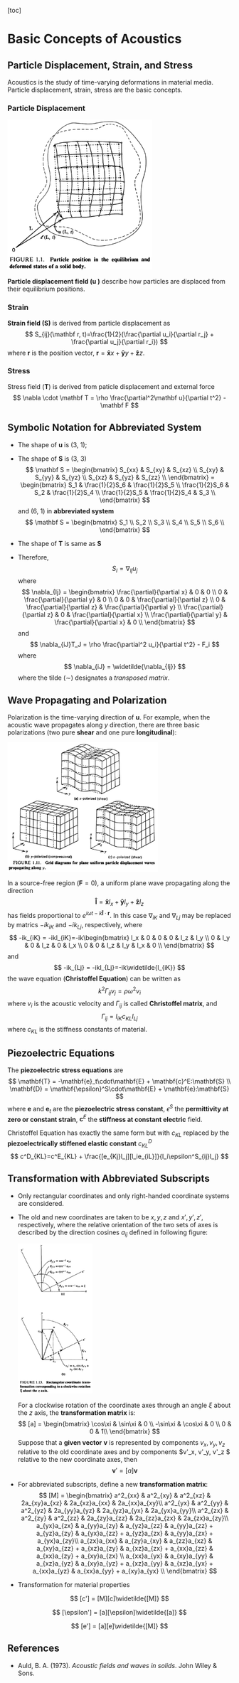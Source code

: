 [toc]

# Basic Concepts of Acoustics

## Particle Displacement, Strain, and Stress

Acoustics is the study of time-varying deformations in material media. Particle displacement, strain, stress are the basic concepts.

### Particle Displacement

<img src="basic_concepts.assets/image-20210423091241355.png" alt="image-20210423091241355" style="zoom:33%;" />

**Particle displacement field ($\mathbf u$ )** describe how particles are displaced from their equilibrium positions.

### Strain

**Strain field ($\mathbf S$)** is derived from particle displacement as
$$
S_{ij}(\mathbf r, t)=\frac{1}{2}(\frac{\partial u_i}{\partial r_j} + \frac{\partial u_j}{\partial r_i})
$$
where $\mathbf r$ is the position vector, $\mathbf r = \mathbf{\hat x}x + \mathbf{\hat y}y + \mathbf{\hat z}z$.

### Stress

Stress field ($\mathbf T$) is derived from paticle displacement and external force
$$
\nabla \cdot \mathbf T = \rho \frac{\partial^2\mathbf u}{\partial t^2} - \mathbf F
$$

## Symbolic Notation for Abbreviated System

* The shape of $\mathbf u$ is (3, 1);

* The shape of $\mathbf S$  is (3, 3)
  $$
  \mathbf S = \begin{bmatrix}
  S_{xx} & S_{xy} & S_{xz} \\
  S_{xy} & S_{yy} & S_{yz} \\
  S_{xz} & S_{yz} & S_{zz} \\ 
  \end{bmatrix}
  = \begin{bmatrix}
  S_1 & \frac{1}{2}S_6 & \frac{1}{2}S_5 \\
  \frac{1}{2}S_6 & S_2 & \frac{1}{2}S_4 \\
  \frac{1}{2}S_5 & \frac{1}{2}S_4 & S_3 \\
  \end{bmatrix}
  $$
  and (6, 1) in **abbreviated system**
  $$
  \mathbf S = \begin{bmatrix}
  S_1 \\ S_2 \\ S_3 \\ S_4 \\ S_5 \\ S_6 \\
  \end{bmatrix}
  $$

* The shape of $\mathbf T$ is same as $\mathbf S$

* Therefore, 
  $$
  S_I =\nabla_{Ij}u_j
  $$
  where
  $$
  \nabla_{Ij} = \begin{bmatrix}
  \frac{\partial}{\partial x} & 0 & 0 \\
  0 & \frac{\partial}{\partial y} & 0 \\
  0 & 0 & \frac{\partial}{\partial z} \\
  0 & \frac{\partial}{\partial z} & \frac{\partial}{\partial y} \\
  \frac{\partial}{\partial z} & 0 & \frac{\partial}{\partial x} \\
  \frac{\partial}{\partial y} & \frac{\partial}{\partial x} & 0 \\
  \end{bmatrix}
  $$
  and
  $$
  \nabla_{iJ}T_J = \rho \frac{\partial^2 u_i}{\partial t^2} - F_i
  $$
  where
  $$
  \nabla_{iJ} = \widetilde{\nabla_{Ij}}
  $$
  where the tilde ($\sim$) designates a *transposed matrix*.

## Wave Propagating and Polarization

Polarization is the time-varying direction of $\mathbf u$. For example, when the acoustic wave propagates along $y$ direction, there are three basic polarizations (two pure **shear** and one pure **longitudinal**):

<img src="basic_concepts.assets/image-20210423093901548.png" alt="image-20210423093901548" style="zoom:33%;" />

In a source-free region ($\mathbf F = 0$), a uniform plane wave propagating along the direction
$$
\mathbf{\hat l} = \mathbf{\hat{x}}l_x +\mathbf{\hat{y}}l_y + \mathbf{\hat{z}}l_z
$$
has fields proportional to $e^{i{\omega t - k\mathbf{\hat{l}}\cdot \mathbf{r}}}$. In this case $\nabla_{iK}$ and $\nabla_{Lj}$ may be replaced by matrics $-ik_{iK}$ and $-ik_{Lj}$, respectively, where
$$
-ik_{iK} = -ikl_{iK}=-ik\begin{bmatrix}
l_x & 0 & 0 & 0 & l_z & l_y \\
0 & l_y & 0 & l_z & 0 & l_x \\
0 & 0 & l_z & l_y & l_x & 0 \\
\end{bmatrix}
$$
and
$$
-ik_{Lj} = -ikl_{Lj}=-ik\widetilde{l_{iK}}
$$
the wave equation (**Christoffel Equation**) can be written as 
$$
k^2\Gamma_{ij}v_{j} = \rho\omega^2v_i
$$
where $v_i$ is the acoustic velocity and $\Gamma_{ij}$ is called **Christoffel matrix**, and 
$$
\Gamma_{ij} = l_{iK}c_{KL}l_{Lj}
$$
where $c_{KL}$ is the stiffness constants of material.



## Piezoelectric Equations

The **piezoelectric stress equations** are
$$
\mathbf{T} = -\mathbf{e}_t\cdot\mathbf{E} + \mathbf{c}^E:\mathbf{S} \\
\mathbf{D} = \mathbf{\epsilon}^S\cdot\mathbf{E} + \mathbf{e}:\mathbf{S}
$$
where $\mathbf{e}$ and $\mathbf{e}_t$ are the **piezoelectric stress constant**, $\epsilon^S$ the **permittivity at zero or constant strain**, $\mathbf{c}^E$ the **stiffness at constant electric** field.

Christoffel Equation has exactly the same form but with $c_{KL}$ replaced by the **piezoelectrically stiffened elastic constant** $c_{KL}^D$
$$
c^D_{KL}=c^E_{KL} + \frac{[e_{Kj}l_j][l_ie_{iL}]}{l_i\epsilon^S_{ij}l_j}
$$

## Transformation with Abbreviated Subscripts

* Only rectangular coordinates and only right-handed coordinate systems are considered.

* The old and new coordinates are taken to be $x, y, z$ and $x', y', z'$, respectively, where the relative orientation of the two sets of axes is described by the direction cosines $a_{ij}$ defined in following figure:

  <img src="basic_concepts.assets/image-20210423102211684.png" alt="image-20210423102211684" style="zoom:33%;" />

  For a clockwise rotation of the coordinate axes through an angle $\xi$ about the $z$ axis, the **transformation matrix** is:
  $$
  [a] = \begin{bmatrix}
  \cos\xi & \sin\xi & 0 \\
  -\sin\xi & \cos\xi & 0 \\
  0 & 0 & 1\\
  \end{bmatrix}
  $$
  Suppose that a **given vector** $\mathbf v$ is represented by components $v_x, v_y, v_z$ relative to the old coordinate axes and by components $v'_x, v'_y, v'_z $ relative to the new coordinate axes, then
  $$
  \mathbf v' = [a]\mathbf v
  $$

* For abbreviated subscripts, define a new **transformation matrix**:
  $$
  [M] = \begin{bmatrix}
  a^2_{xx} & a^2_{xy} & a^2_{xz} & 2a_{xy}a_{xz} & 2a_{xz}a_{xx} & 2a_{xx}a_{xy}\\
  a^2_{yx} & a^2_{yy} & a^2_{yz} & 2a_{yy}a_{yz} & 2a_{yz}a_{yx} & 2a_{yx}a_{yy}\\
  a^2_{zx} & a^2_{zy} & a^2_{zz} & 2a_{zy}a_{zz} & 2a_{zz}a_{zx} & 2a_{zx}a_{zy}\\
  a_{yx}a_{zx} & a_{yy}a_{zy} & a_{yz}a_{zz} & a_{yy}a_{zz} + a_{yz}a_{zy} & a_{yx}a_{zz} + a_{yz}a_{zx} & a_{yy}a_{zx} + a_{yx}a_{zy}\\
  a_{zx}a_{xx} & a_{zy}a_{xy} & a_{zz}a_{xz} & a_{xy}a_{zz} + a_{xz}a_{zy} & a_{xz}a_{zx} + a_{xx}a_{zz} & a_{xx}a_{zy} + a_{xy}a_{zx} \\
  a_{xx}a_{yx} & a_{xy}a_{yy} & a_{xz}a_{yz} & a_{xy}a_{yz} + a_{xz}a_{yy} & a_{xz}a_{yx} + a_{xx}a_{yz} & a_{xx}a_{yy} + a_{xy}a_{yx} \\
  \end{bmatrix}
  $$

* Transformation for material properties 

$$
[c'] = [M][c]\widetilde{[M]}
$$

$$
[\epsilon'] = [a][\epsilon]\widetilde{[a]}
$$

$$
[e'] = [a][e]\widetilde{[M]}
$$



## References

* Auld, B. A. (1973). *Acoustic fields and waves in solids*. John Wiley & Sons.
